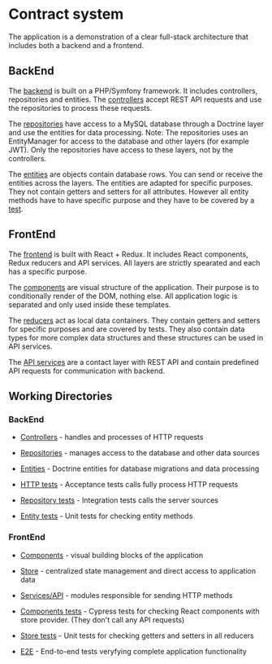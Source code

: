 # Contract system

The application is a demonstration of a clear full-stack architecture that includes both a backend and a frontend.

## BackEnd

The [backend](backend) is built on a PHP/Symfony framework. It includes controllers, repositories and entities. The [controllers](backend/src/Controller) accept REST API requests and use the repositories to process these requests.

The [repositories](backend/src/Repository) have access to a MySQL database through a Doctrine layer and use the entities for data processing. Note: The repositories
uses an EntityManager for access to the database and other layers (for example JWT). Only the repositories have access to these layers, not by the controllers.

The [entities](backend/src/Entity) are objects contain database rows. You can send or receive the entities across the layers. The entities are adapted for specific purposes. They not contain getters and setters for all attributes. However all entity methods have to have specific purpose and they have to be covered by a [test](backend/tests/Entity).

## FrontEnd

The [frontend](frontend) is built with React + Redux. It includes React components, Redux reducers and API services. All layers are strictly spearated and each has a specific purpose.

The [components](frontend/src/components) are visual structure of the application. Their purpose is to conditionally render of the DOM, nothing else. All application logic is separated and only used inside these templates.

The [reducers](frontend/src/store) act as local data containers. They contain getters and setters for specific purposes and are covered by tests. They also contain data types for more complex data structures and these structures can be used in API services.

The [API services](frontend/src/services/api) are a contact layer with REST API and contain predefined API requests for communication with backend.

## Working Directories

### BackEnd

- [Controllers](backend/src/Controller) - handles and processes of HTTP requests
- [Repositories](backend/src/Repository) - manages access to the database and other data sources
- [Entities](backend/src/Entity) - Doctrine entities for database migrations and data processing

- [HTTP tests](backend/tests/http) - Acceptance tests calls fully process HTTP requests
- [Repository tests](backend/tests/Repository) - Integration tests calls the server sources
- [Entity tests](backend/tests/Entity) - Unit tests for checking entity methods

### FrontEnd

- [Components](frontend/src/components) - visual building blocks of the application
- [Store](frontend/src/store) - centralized state management and direct access to application data
- [Services/API](frontend/src/services/api) - modules responsible for sending HTTP methods

- [Components tests](frontend/tests/components) - Cypress tests for checking React components with store provider. (They don't call any API requests)
- [Store tests](frontend/tests/store) - Unit tests for checking getters and setters in all reducers
- [E2E](frontend/tests/e2e) - End-to-end tests veryfying complete application functionality